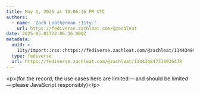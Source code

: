 ```yaml
---
title: May 1, 2025 at 10:06:36 PM UTC
authors:
  - name: 'Zach Leatherman :11ty:'
    url: https://fediverse.zachleat.com/@zachleat
date: 2025-05-01T22:06:36.000Z
metadata:
  uuid: >-
    11ty/import::rss::https://fediverse.zachleat.com/@zachleat/114434847310936478
  type: fediverse
  url: https://fediverse.zachleat.com/@zachleat/114434847310936478
---
```

\<p>(for the record, the use cases here are limited — and should be limited — please JavaScript responsibly)\</p>